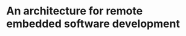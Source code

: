 An architecture for remote embedded software development
========================================================